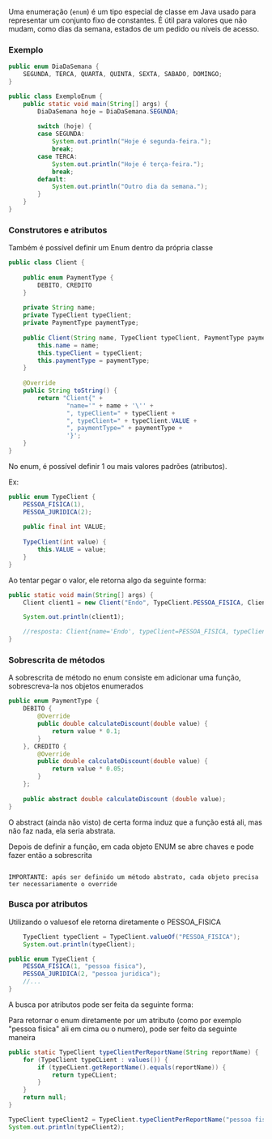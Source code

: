 Uma enumeração (`enum`) é um tipo especial de classe em Java usado para representar um conjunto fixo de constantes. É útil para valores que não mudam, como dias da semana, estados de um pedido ou níveis de acesso.

### Exemplo 

```java 
public enum DiaDaSemana { 
	SEGUNDA, TERCA, QUARTA, QUINTA, SEXTA, SABADO, DOMINGO; 
} 

public class ExemploEnum { 
	public static void main(String[] args) { 
		DiaDaSemana hoje = DiaDaSemana.SEGUNDA;
		
		switch (hoje) { 
		case SEGUNDA: 
			System.out.println("Hoje é segunda-feira.");
			break; 
		case TERCA: 
			System.out.println("Hoje é terça-feira.");
			break; 
		default: 
			System.out.println("Outro dia da semana."); 
		} 
	} 
} 
```

### Construtores e atributos 

Também é possível definir um Enum dentro da própria classe

```java
public class Client {  
  
    public enum PaymentType {  
        DEBITO, CREDITO  
    }  
  
    private String name;  
    private TypeClient typeClient;  
    private PaymentType paymentType;  
  
    public Client(String name, TypeClient typeClient, PaymentType paymentType) {  
        this.name = name;  
        this.typeClient = typeClient;  
        this.paymentType = paymentType;  
    }  
  
    @Override  
    public String toString() {  
        return "Client{" +  
                "name='" + name + '\'' +  
                ", typeClient=" + typeClient +  
                ", typeClient=" + typeClient.VALUE +  
                ", paymentType=" + paymentType +  
                '}';  
    }  
}
```

No enum, é possível definir 1 ou mais valores padrões (atributos).

Ex:
```java
public enum TypeClient {  
    PESSOA_FISICA(1),  
    PESSOA_JURIDICA(2);  
  
    public final int VALUE;  
  
    TypeClient(int value) {  
        this.VALUE = value;  
    }  
}
```

Ao tentar pegar o valor, ele retorna algo da seguinte forma:

```java
public static void main(String[] args) {  
    Client client1 = new Client("Endo", TypeClient.PESSOA_FISICA, Client.PaymentType.DEBITO);    

    System.out.println(client1);    

	//resposta: Client{name='Endo', typeClient=PESSOA_FISICA, typeClient=1, paymentType=DEBITO}
}
```

### Sobrescrita de métodos

A sobrescrita de método no enum consiste em adicionar uma função, sobrescreva-la nos objetos enumerados

```java
public enum PaymentType {  
    DEBITO {  
        @Override  
        public double calculateDiscount(double value) {  
            return value * 0.1;  
        }  
    }, CREDITO {  
        @Override  
        public double calculateDiscount(double value) {  
            return value * 0.05;  
        }  
    };  
  
    public abstract double calculateDiscount (double value);  
}
```

O abstract (ainda não visto) de certa forma induz que a função está ali, mas não faz nada, ela seria abstrata.

Depois de definir a função, em cada objeto ENUM se abre chaves e pode fazer então a sobrescrita

```ad-warning

IMPORTANTE: após ser definido um método abstrato, cada objeto precisa ter necessariamente o override
```


### Busca por atributos

Utilizando o valuesof ele retorna diretamente o PESSOA_FISICA

```java
	TypeClient typeClient = TypeClient.valueOf("PESSOA_FISICA");  
	System.out.println(typeClient);  
```

```java
public enum TypeClient {  
    PESSOA_FISICA(1, "pessoa fisica"),  
    PESSOA_JURIDICA(2, "pessoa juridica");
    //...
}
```

A busca por atributos pode ser feita da seguinte forma:

Para retornar o enum diretamente por um atributo (como por exemplo "pessoa fisica" ali em cima ou o numero), pode ser feito da seguinte maneira

```java
public static TypeClient typeClientPerReportName(String reportName) {  
    for (TypeClient typeCLient : values()) {  
        if (typeCLient.getReportName().equals(reportName)) {  
            return typeCLient;  
        }  
    }  
    return null;  
}
```

```java
TypeClient typeClient2 = TypeClient.typeClientPerReportName("pessoa fisica");  
System.out.println(typeClient2);
```
